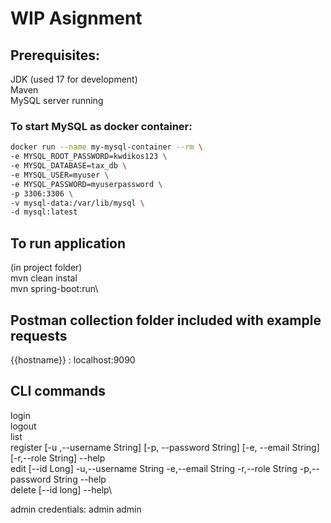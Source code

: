 
# WIP Asignment

## Prerequisites:
JDK (used 17 for development)\
Maven\
MySQL server running 

### To start MySQL as docker container:

```bash
docker run --name my-mysql-container --rm \
-e MYSQL_ROOT_PASSWORD=kwdikos123 \
-e MYSQL_DATABASE=tax_db \
-e MYSQL_USER=myuser \
-e MYSQL_PASSWORD=myuserpassword \
-p 3306:3306 \
-v mysql-data:/var/lib/mysql \
-d mysql:latest
```
## To run application
(in project folder)\
mvn clean instal\
mvn spring-boot:run\

## Postman collection folder included with example requests
{{hostname}} : localhost:9090
## CLI commands 
login\
logout\
list\
register [-u ,--username String] [-p, --password String] [-e, --email String] [-r,--role String] --help\
edit [--id Long] -u,--username String -e,--email String -r,--role String -p,--password String --help\
delete [--id long] --help\

admin credentials: admin admin




